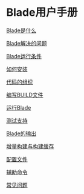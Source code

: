 Blade用户手册
============

[Blade是什么](intro.md)

[Blade解决的问题](features.md)

[Blade运行条件](prerequisites.md)

[如何安装](install.md)

[代码的组织](workspace.md)

[编写BUILD文件](build_file.md)

[运行Blade](command_line.md)

[测试支持](test.md)

[Blade的输出](output.md)

[增量构建与构建缓存](build_cache.md)

[配置文件](config.md)

[辅助命令](aux.md)

[常见问题](FAQ.md)
